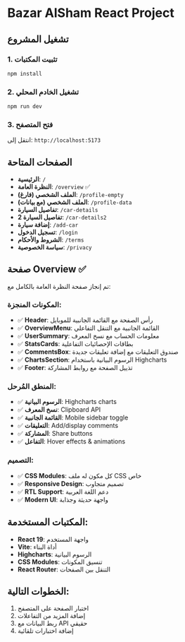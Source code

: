 # Bazar AlSham React Project

## تشغيل المشروع

### 1. تثبيت المكتبات

```bash
npm install
```

### 2. تشغيل الخادم المحلي

```bash
npm run dev
```

### 3. فتح المتصفح

انتقل إلى: `http://localhost:5173`

## الصفحات المتاحة

- **الرئيسية**: `/`
- **النظرة العامة**: `/overview` ✅
- **الملف الشخصي (فارغ)**: `/profile-empty`
- **الملف الشخصي (مع بيانات)**: `/profile-data`
- **تفاصيل السيارة**: `/car-details`
- **تفاصيل السيارة 2**: `/car-details2`
- **إضافة سيارة**: `/add-car`
- **تسجيل الدخول**: `/login`
- **الشروط والأحكام**: `/terms`
- **سياسة الخصوصية**: `/privacy`

## صفحة Overview ✅

تم إنجاز صفحة النظرة العامة بالكامل مع:

### المكونات المنجزة:

- ✅ **Header**: رأس الصفحة مع القائمة الجانبية للموبايل
- ✅ **OverviewMenu**: القائمة الجانبية مع التنقل التفاعلي
- ✅ **UserSummary**: معلومات الحساب مع نسخ المعرف
- ✅ **StatsCards**: بطاقات الإحصائيات التفاعلية
- ✅ **CommentsBox**: صندوق التعليقات مع إضافة تعليقات جديدة
- ✅ **ChartsSection**: الرسوم البيانية باستخدام Highcharts
- ✅ **Footer**: تذييل الصفحة مع روابط المشاركة

### المنطق المُرحل:

- ✅ **الرسوم البيانية**: Highcharts charts
- ✅ **نسخ المعرف**: Clipboard API
- ✅ **القائمة الجانبية**: Mobile sidebar toggle
- ✅ **التعليقات**: Add/display comments
- ✅ **المشاركة**: Share buttons
- ✅ **التفاعل**: Hover effects & animations

### التصميم:

- ✅ **CSS Modules**: كل مكون له ملف CSS خاص
- ✅ **Responsive Design**: تصميم متجاوب
- ✅ **RTL Support**: دعم اللغة العربية
- ✅ **Modern UI**: واجهة حديثة وجذابة

## المكتبات المستخدمة:

- **React 19**: واجهة المستخدم
- **Vite**: أداة البناء
- **Highcharts**: الرسوم البيانية
- **CSS Modules**: تنسيق المكونات
- **React Router**: التنقل بين الصفحات

## الخطوات التالية:

1. اختبار الصفحة على المتصفح
2. إضافة المزيد من التفاعلات
3. ربط البيانات مع API حقيقي
4. إضافة اختبارات تلقائية
